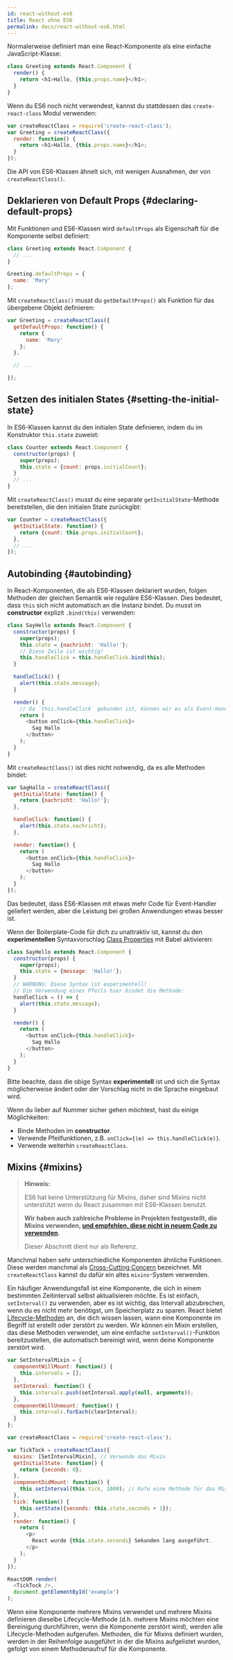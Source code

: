```yaml
---
id: react-without-es6
title: React ohne ES6
permalink: docs/react-without-es6.html
---
```


Normalerweise definiert man eine React-Komponente als eine einfache JavaScript-Klasse:

```javascript
class Greeting extends React.Component {
  render() {
    return <h1>Hallo, {this.props.name}</h1>;
  }
}
```

Wenn du ES6 noch nicht verwendest, kannst du stattdessen das `create-react-class` Modul verwenden:

```javascript
var createReactClass = require('create-react-class');
var Greeting = createReactClass({
  render: function() {
    return <h1>Hallo, {this.props.name}</h1>;
  }
});
```

Die API von ES6-Klassen ähnelt sich, mit wenigen Ausnahmen, der von `createReactClass()`.

## Deklarieren von Default Props {#declaring-default-props}

Mit Funktionen und ES6-Klassen wird `defaultProps` als Eigenschaft für die Komponente selbst definiert:

```javascript
class Greeting extends React.Component {
  // ...
}

Greeting.defaultProps = {
  name: 'Mary'
};
```

Mit `createReactClass()` musst du `getDefaultProps()` als Funktion für das übergebene Objekt definieren:

```javascript
var Greeting = createReactClass({
  getDefaultProps: function() {
    return {
      name: 'Mary'
    };
  },

  // ...

});
```

## Setzen des initialen States {#setting-the-initial-state}

In ES6-Klassen kannst du den initialen State definieren, indem du im Konstruktor `this.state` zuweist:

```javascript
class Counter extends React.Component {
  constructor(props) {
    super(props);
    this.state = {count: props.initialCount};
  }
  // ...
}
```

Mit `createReactClass()` musst du eine separate `getInitialState`-Methode bereitstellen, die den initialen State zurückgibt:

```javascript
var Counter = createReactClass({
  getInitialState: function() {
    return {count: this.props.initialCount};
  },
  // ...
});
```

## Autobinding {#autobinding}

In React-Komponenten, die als ES6-Klassen deklariert wurden, folgen Methoden der gleichen Semantik wie reguläre ES6-Klassen. Dies bedeutet, dass `this` sich nicht automatisch an die Instanz bindet. Du musst im **constructor** explizit `.bind(this)` verwenden:

```javascript
class SayHello extends React.Component {
  constructor(props) {
    super(props);
    this.state = {nachricht: 'Hallo!'};
    // Diese Zeile ist wichtig!
    this.handleClick = this.handleClick.bind(this);
  }

  handleClick() {
    alert(this.state.message);
  }

  render() {
    // Da `this.handleClick` gebunden ist, können wir es als Event-Handler verwenden.
    return (
      <button onClick={this.handleClick}>
        Sag Hallo
      </button>
    );
  }
}
```

Mit `createReactClass()` ist dies nicht notwendig, da es alle Methoden bindet:

```javascript
var SagHallo = createReactClass({
  getInitialState: function() {
    return {nachricht: 'Hallo!'};
  },

  handleClick: function() {
    alert(this.state.nachricht);
  },

  render: function() {
    return (
      <button onClick={this.handleClick}>
        Sag Hallo
      </button>
    );
  }
});
```

Das bedeutet, dass ES6-Klassen mit etwas mehr Code für Event-Handler geliefert werden, aber die Leistung bei großen Anwendungen etwas besser ist.

Wenn der Boilerplate-Code für dich zu unattraktiv ist, kannst du den **experimentellen** Syntaxvorschlag [Class Properties](https://babeljs.io/docs/plugins/transform-class-properties/) mit Babel aktivieren:


```javascript
class SayHello extends React.Component {
  constructor(props) {
    super(props);
    this.state = {message: 'Hallo!'};
  }
  // WARNUNG: Diese Syntax ist experimentell!
  // Die Verwendung eines Pfeils hier bindet die Methode:
  handleClick = () => {
    alert(this.state.message);
  }

  render() {
    return (
      <button onClick={this.handleClick}>
        Sag Hallo
      </button>
    );
  }
}
```

Bitte beachte, dass die obige Syntax **experimentell** ist und sich die Syntax möglicherweise ändert oder der Vorschlag nicht in die Sprache eingebaut wird.

Wenn du lieber auf Nummer sicher gehen möchtest, hast du einige Möglichkeiten:

* Binde Methoden im **constructor**.
* Verwende Pfeilfunktionen, z.B. `onClick={(e) => this.handleClick(e)}`.
* Verwende weiterhin `createReactClass`.

## Mixins {#mixins}

>**Hinweis:**
>
>ES6 hat keine Unterstützung für Mixins, daher sind Mixins nicht unterstützt wenn du React zusammen mit ES6-Klassen benutzt.
>
>**Wir haben auch zahlreiche Probleme in Projekten festgestellt, die Mixins verwenden, [und empfehlen, diese nicht in neuem Code zu verwenden](/blog/2016/07/13/mixins-considered-harmful.html).**
>
>Dieser Abschnitt dient nur als Referenz.

Manchmal haben sehr unterschiedliche Komponenten ähnliche Funktionen. Diese werden manchmal als [Cross-Cutting Concern](https://de.wikipedia.org/wiki/Cross-Cutting_Concern) bezeichnet. Mit `createReactClass` kannst du dafür ein altes `mixins`-System verwenden.

Ein häufiger Anwendungsfall ist eine Komponente, die sich in einem bestimmten Zeitintervall selbst aktualisieren möchte. Es ist einfach, `setInterval()` zu verwenden, aber es ist wichtig, das Intervall abzubrechen, wenn du es nicht mehr benötigst, um Speicherplatz zu sparen. React bietet [Lifecycle-Methoden](/docs/react-component.html#the-component-lifecycle) an, die dich wissen lassen, wann eine Komponente im Begriff ist erstellt oder zerstört zu werden. Wir können ein Mixin erstellen, das diese Methoden verwendet, um eine einfache `setInterval()`-Funktion bereitzustellen, die automatisch bereinigt wird, wenn deine Komponente zerstört wird.

```javascript
var SetIntervalMixin = {
  componentWillMount: function() {
    this.intervals = [];
  },
  setInterval: function() {
    this.intervals.push(setInterval.apply(null, arguments));
  },
  componentWillUnmount: function() {
    this.intervals.forEach(clearInterval);
  }
};

var createReactClass = require('create-react-class');

var TickTock = createReactClass({
  mixins: [SetIntervalMixin], // Verwende das Mixin
  getInitialState: function() {
    return {seconds: 0};
  },
  componentDidMount: function() {
    this.setInterval(this.tick, 1000); // Rufe eine Methode für das Mixin auf
  },
  tick: function() {
    this.setState({seconds: this.state.seconds + 1});
  },
  render: function() {
    return (
      <p>
        React wurde {this.state.seconds} Sekunden lang ausgeführt.
      </p>
    );
  }
});

ReactDOM.render(
  <TickTock />,
  document.getElementById('example')
);
```

Wenn eine Komponente mehrere Mixins verwendet und mehrere Mixins definieren dieselbe Lifecycle-Methode (d.h. mehrere Mixins möchten eine Bereinigung durchführen, wenn die Komponente zerstört wird), werden alle Lifecycle-Methoden aufgerufen. Methoden, die für Mixins definiert wurden, werden in der Reihenfolge ausgeführt in der die Mixins aufgelistet wurden, gefolgt von einem Methodenaufruf für die Komponente.
